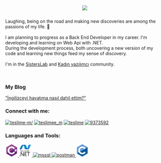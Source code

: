 <h1 align="center">
  <a href="https://git.io/typing-svg">
    <img src="https://readme-typing-svg.herokuapp.com/?lines=Hello!;I+am+Teslime.&center=true&size=25">
  </a>
</h1>


 Laughing, being on the road and making new discoveries are among the passions of my life. 💛 <br> <br>
 I am planning to progress as a Back End Developer in my career. I'm developing and learning on Web Api with .NET.  <br> 
 During the development process, both uncovering a new version of my code and learning new things feed my sense of discovery. <br> <br>
 I'm in the <a href="https://sisterslab.co/">SistersLab</a> and <a href="https://www.kadinyazilimci.com/">Kadın yazılımcı</a> community.  <br>

<br/> 

<h3 align="left">My Blog </h3>

<a href="https://medium.com/@teslime/i%CC%87ngilizceyi-hayat%C4%B1ma-nas%C4%B1l-dahil-ettim-ea23a327a9c2"> <p>"İngilizceyi hayatıma nasıl dahil ettim?"</p> </a>

<p align="center">
<h3 align="left">Connect with me:</h3>
<p align="left">
<a href="https://linkedin.com/in/teslime-m/" target="blank"><img align="center" src="https://raw.githubusercontent.com/rahuldkjain/github-profile-readme-generator/master/src/images/icons/Social/linked-in-alt.svg" alt="teslime-m/" height="30" width="40" /></a>
<a href="https://www.hackerrank.com/teslimee_m" target="blank"><img align="center" src="https://raw.githubusercontent.com/rahuldkjain/github-profile-readme-generator/master/src/images/icons/Social/hackerrank.svg" alt="teslimee_m" height="30" width="40" /></a>
<a href="https://www.leetcode.com/teslime" target="blank"><img align="center" src="https://raw.githubusercontent.com/rahuldkjain/github-profile-readme-generator/master/src/images/icons/Social/leet-code.svg" alt="teslime" height="30" width="40" /></a>
<a href="https://stackoverflow.com/users/9373592" target="blank"><img align="center" src="https://raw.githubusercontent.com/rahuldkjain/github-profile-readme-generator/master/src/images/icons/Social/stack-overflow.svg" alt="9373592" height="30" width="40" /></a>
</p>

<h3 align="left">Languages and Tools:</h3>
<p align="left">
  <a href="https://www.w3schools.com/cs/" target="_blank" rel="noreferrer"> <img src="https://raw.githubusercontent.com/devicons/devicon/master/icons/csharp/csharp-original.svg" alt="csharp" width="40" height="40"/> </a>
  <a href="https://dotnet.microsoft.com/" target="_blank" rel="noreferrer"> <img src="https://raw.githubusercontent.com/devicons/devicon/master/icons/dot-net/dot-net-original-wordmark.svg" alt="dotnet" width="40" height="40"/> </a> 
  <a href="https://www.microsoft.com/en-us/sql-server" target="_blank" rel="noreferrer"> <img src="https://www.svgrepo.com/show/303229/microsoft-sql-server-logo.svg" alt="mssql" width="40" height="40"/> </a> 
  <a href="https://postman.com" target="_blank" rel="noreferrer"> <img src="https://www.vectorlogo.zone/logos/getpostman/getpostman-icon.svg" alt="postman" width="40" height="40"/> </a>
  <a href="https://www.cprogramming.com/" target="_blank" rel="noreferrer"> <img src="https://raw.githubusercontent.com/devicons/devicon/master/icons/c/c-original.svg" alt="c" width="40" height="40"/> </a>
</p>

